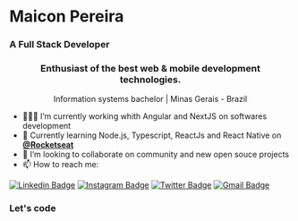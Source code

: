 # Maicon Pereira
<h3>A Full Stack Developer</h3>

<h3 align="center">Enthusiast of the best web & mobile development technologies.</h3>

<p align="center">Information systems bachelor | Minas Gerais - Brazil</p>

- 🧑🏻‍💻  I’m currently working whith Angular and NextJS on softwares development
- 💜  Currently learning Node.js, Typescript, ReactJs and React Native on [**@Rocketseat**](https://github.com/Rocketseat)
- 👯  I’m looking to collaborate on community and new open souce projects 
- 📫  How to reach me:
  
[![Linkedin Badge](https://img.shields.io/badge/-LinkedIn-blue?style=flat-square&logo=Linkedin&logoColor=white&link=https://www.linkedin.com/in/rebeccamanzi/)](https://www.linkedin.com/in/maicon-pereira)
[![Instagram Badge](https://img.shields.io/badge/-Instagram-C13584?style=flat-square&labelColor=C13584&logo=instagram&logoColor=white&link=https://www.instagram.com/codepwr/)](https://www.instagram.com/maiconpereira0/)
[![Twitter Badge](https://img.shields.io/badge/-Twitter-1ca0f1?style=flat-square&labelColor=1ca0f1&logo=twitter&logoColor=white&link=https://twitter.com/lgdbittencourt)](https://twitter.com/MaiconPDev)
[![Gmail Badge](https://img.shields.io/badge/-Gmail-c14438?style=flat-square&logo=Gmail&logoColor=white&link=mailto:rebeccamanzi@gmail.com)](mailto:maiconp.sistemas@gmail.com)

### Let's code
<!--
### Hi there 👋

**MaiconPereira/maiconpereira** is a ✨ _special_ ✨ repository because its `README.md` (this file) appears on your GitHub profile.

Here are some ideas to get you started:

- 🔭 I’m currently working on ...
- 🌱 I’m currently learning ...
- 👯 I’m looking to collaborate on ...
- 🤔 I’m looking for help with ...
- 💬 Ask me about ...
- 📫 How to reach me: ...
- 😄 Pronouns: ...
- ⚡ Fun fact: ...
-->

